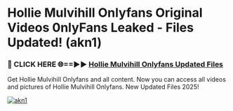 # Hollie Mulvihill Onlyfans Original Videos 0nlyFans Leaked - Files Updated! (akn1)

<h3>🔴 CLICK HERE 🌐==►► <a href="https://tinyurl.com/ehrbuxhb" rel="nofollow">Hollie Mulvihill Onlyfans Updated Files</a></h3>

Get Hollie Mulvihill Onlyfans and all content. Now you can access all videos and pictures of Hollie Mulvihill Onlyfans. New Updated Files 2025!

[![akn1](https://i.imgur.com/lVYEuWS.gif)](https://tinyurl.com/ehrbuxhb)

